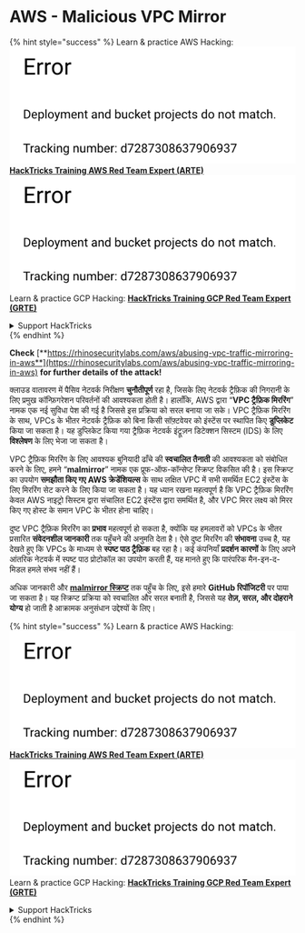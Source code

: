 # AWS - Malicious VPC Mirror

{% hint style="success" %}
Learn & practice AWS Hacking:<img src="../../../../.gitbook/assets/image (1) (1).png" alt="" data-size="line">[**HackTricks Training AWS Red Team Expert (ARTE)**](https://training.hacktricks.xyz/courses/arte)<img src="../../../../.gitbook/assets/image (1) (1).png" alt="" data-size="line">\
Learn & practice GCP Hacking: <img src="../../../../.gitbook/assets/image (2).png" alt="" data-size="line">[**HackTricks Training GCP Red Team Expert (GRTE)**<img src="../../../../.gitbook/assets/image (2).png" alt="" data-size="line">](https://training.hacktricks.xyz/courses/grte)

<details>

<summary>Support HackTricks</summary>

* Check the [**subscription plans**](https://github.com/sponsors/carlospolop)!
* **Join the** 💬 [**Discord group**](https://discord.gg/hRep4RUj7f) or the [**telegram group**](https://t.me/peass) or **follow** us on **Twitter** 🐦 [**@hacktricks\_live**](https://twitter.com/hacktricks\_live)**.**
* **Share hacking tricks by submitting PRs to the** [**HackTricks**](https://github.com/carlospolop/hacktricks) and [**HackTricks Cloud**](https://github.com/carlospolop/hacktricks-cloud) github repos.

</details>
{% endhint %}

**Check** [**https://rhinosecuritylabs.com/aws/abusing-vpc-traffic-mirroring-in-aws**](https://rhinosecuritylabs.com/aws/abusing-vpc-traffic-mirroring-in-aws) **for further details of the attack!**

क्लाउड वातावरण में पैसिव नेटवर्क निरीक्षण **चुनौतीपूर्ण** रहा है, जिसके लिए नेटवर्क ट्रैफ़िक की निगरानी के लिए प्रमुख कॉन्फ़िगरेशन परिवर्तनों की आवश्यकता होती है। हालाँकि, AWS द्वारा “**VPC ट्रैफ़िक मिररिंग**” नामक एक नई सुविधा पेश की गई है जिससे इस प्रक्रिया को सरल बनाया जा सके। VPC ट्रैफ़िक मिररिंग के साथ, VPCs के भीतर नेटवर्क ट्रैफ़िक को बिना किसी सॉफ़्टवेयर को इंस्टेंस पर स्थापित किए **डुप्लिकेट** किया जा सकता है। यह डुप्लिकेट किया गया ट्रैफ़िक नेटवर्क इंट्रूज़न डिटेक्शन सिस्टम (IDS) के लिए **विश्लेषण** के लिए भेजा जा सकता है।

VPC ट्रैफ़िक मिररिंग के लिए आवश्यक बुनियादी ढाँचे की **स्वचालित तैनाती** की आवश्यकता को संबोधित करने के लिए, हमने “**malmirror**” नामक एक प्रूफ-ऑफ-कॉन्सेप्ट स्क्रिप्ट विकसित की है। इस स्क्रिप्ट का उपयोग **समझौता किए गए AWS क्रेडेंशियल्स** के साथ लक्षित VPC में सभी समर्थित EC2 इंस्टेंस के लिए मिररिंग सेट करने के लिए किया जा सकता है। यह ध्यान रखना महत्वपूर्ण है कि VPC ट्रैफ़िक मिररिंग केवल AWS नाइट्रो सिस्टम द्वारा संचालित EC2 इंस्टेंस द्वारा समर्थित है, और VPC मिरर लक्ष्य को मिरर किए गए होस्ट के समान VPC के भीतर होना चाहिए।

दुष्ट VPC ट्रैफ़िक मिररिंग का **प्रभाव** महत्वपूर्ण हो सकता है, क्योंकि यह हमलावरों को VPCs के भीतर प्रसारित **संवेदनशील जानकारी** तक पहुँचने की अनुमति देता है। ऐसे दुष्ट मिररिंग की **संभावना** उच्च है, यह देखते हुए कि VPCs के माध्यम से **स्पष्ट पाठ ट्रैफ़िक** बह रहा है। कई कंपनियाँ **प्रदर्शन कारणों** के लिए अपने आंतरिक नेटवर्क में स्पष्ट पाठ प्रोटोकॉल का उपयोग करती हैं, यह मानते हुए कि पारंपरिक मैन-इन-द-मिडल हमले संभव नहीं हैं।

अधिक जानकारी और [**malmirror स्क्रिप्ट**](https://github.com/RhinoSecurityLabs/Cloud-Security-Research/tree/master/AWS/malmirror) तक पहुँच के लिए, इसे हमारे **GitHub रिपॉजिटरी** पर पाया जा सकता है। यह स्क्रिप्ट प्रक्रिया को स्वचालित और सरल बनाती है, जिससे यह **तेज़, सरल, और दोहराने योग्य** हो जाती है आक्रामक अनुसंधान उद्देश्यों के लिए।

{% hint style="success" %}
Learn & practice AWS Hacking:<img src="../../../../.gitbook/assets/image (1) (1).png" alt="" data-size="line">[**HackTricks Training AWS Red Team Expert (ARTE)**](https://training.hacktricks.xyz/courses/arte)<img src="../../../../.gitbook/assets/image (1) (1).png" alt="" data-size="line">\
Learn & practice GCP Hacking: <img src="../../../../.gitbook/assets/image (2).png" alt="" data-size="line">[**HackTricks Training GCP Red Team Expert (GRTE)**<img src="../../../../.gitbook/assets/image (2).png" alt="" data-size="line">](https://training.hacktricks.xyz/courses/grte)

<details>

<summary>Support HackTricks</summary>

* Check the [**subscription plans**](https://github.com/sponsors/carlospolop)!
* **Join the** 💬 [**Discord group**](https://discord.gg/hRep4RUj7f) or the [**telegram group**](https://t.me/peass) or **follow** us on **Twitter** 🐦 [**@hacktricks\_live**](https://twitter.com/hacktricks\_live)**.**
* **Share hacking tricks by submitting PRs to the** [**HackTricks**](https://github.com/carlospolop/hacktricks) and [**HackTricks Cloud**](https://github.com/carlospolop/hacktricks-cloud) github repos.

</details>
{% endhint %}
